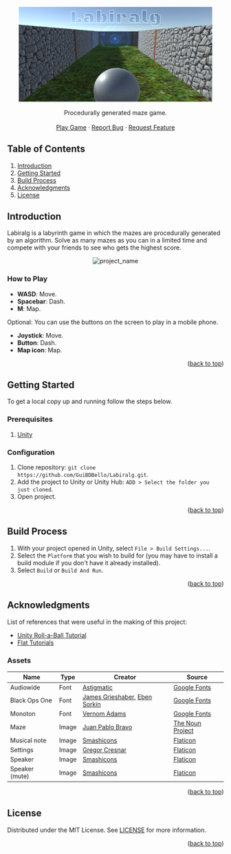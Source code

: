 <a name="readme-top"></a>

<p align="center">
  <a href="https://github.com/GuiBDBello/Labiralg">
    <img alt="project_name" title="project_name" src="images/logo.png" width="450">
  </a>
</p>

<p align="center">
  Procedurally generated maze game.
  <br />
  <br />
  <a href="https://guibdbello.itch.io/labiralg">Play Game</a>
  ·
  <a href="https://github.com/GuiBDBello/Labiralg/issues/new?labels=bug&template=bug-report---.md">Report Bug</a>
  ·
  <a href="https://github.com/GuiBDBello/Labiralg/issues/new?labels=enhancement&template=feature-request---.md">Request Feature</a>
</p>

## Table of Contents

<ol>
  <li><a href="#introduction">Introduction</a></li>
  <li><a href="#getting-started">Getting Started</a></li>
  <li><a href="#build-process">Build Process</a></li>
  <li><a href="#acknowledgments">Acknowledgments</a></li>
  <li><a href="#license">License</a></li>
</ol>

## Introduction

Labiralg is a labyrinth game in which the mazes are procedurally generated by an algorithm. Solve as many mazes as you can in a limited time and compete with your friends to see who gets the highest score.

<p align="center">
  <img alt="project_name" title="project_name" src="images/game.gif">
</p>

### How to Play

- **WASD**: Move.
- **Spacebar**: Dash.
- **M**: Map.

Optional: You can use the buttons on the screen to play in a mobile phone.

- **Joystick**: Move.
- **Button**: Dash.
- **Map icon**: Map.

<p align="right">(<a href="#readme-top">back to top</a>)</p>

## Getting Started

To get a local copy up and running follow the steps below.

### Prerequisites

1. [Unity](https://unity.com/download)

### Configuration

1. Clone repository: `git clone https://github.com/GuiBDBello/Labiralg.git`.
1. Add the project to Unity or Unity Hub: `ADD > Select the folder you just cloned`.
1. Open project.

<p align="right">(<a href="#readme-top">back to top</a>)</p>

## Build Process

1. With your project opened in Unity, select `File > Build Settings...`.
1. Select the `Platform` that you wish to build for (you may have to install a build module if you don't have it already installed).
1. Select `Build` or `Build And Run`.

<p align="right">(<a href="#readme-top">back to top</a>)</p>

## Acknowledgments

List of references that were useful in the making of this project:

* [Unity Roll-a-Ball Tutorial](https://learn.unity.com/project/roll-a-ball)
* [Flat Tutorials](http://flattutorials.blogspot.com/2015/02/lets-create-perfect-maze-generator.html#more)

### Assets

| Name | Type | Creator | Source |
| --- | --- | --- | --- |
| Audiowide | Font | [Astigmatic](https://fonts.google.com/?query=Astigmatic) | [Google Fonts](https://fonts.google.com/specimen/Audiowide) |
| Black Ops One | Font | [James Grieshaber](https://fonts.google.com/?query=James+Grieshaber), [Eben Sorkin](https://fonts.google.com/?query=Eben+Sorkin) | [Google Fonts](https://fonts.google.com/specimen/Black+Ops+One) |
| Monoton | Font | [Vernom Adams](https://fonts.google.com/?query=Vernon+Adams) | [Google Fonts](https://fonts.google.com/specimen/Monoton) |
| Maze | Image | [Juan Pablo Bravo](https://thenounproject.com/creator/bravo/) | [The Noun Project](https://thenounproject.com/bravo/collection/maze-labyrinth/?i=1001588#)
| Musical note | Image | [Smashicons](https://www.flaticon.com/authors/smashicons) | [Flaticon](https://www.flaticon.com/free-icon/musical-note_126493) |
| Settings | Image | [Gregor Cresnar](https://www.flaticon.com/authors/gregor-cresnar) | [Flaticon](https://www.flaticon.com/free-icon/settings_126472) |
| Speaker | Image | [Smashicons](https://www.flaticon.com/authors/smashicons) | [Flaticon](https://www.flaticon.com/free-icon/speaker_149140) |
| Speaker (mute) | Image | [Smashicons](https://www.flaticon.com/authors/smashicons) | [Flaticon](https://www.flaticon.com/free-icon/speaker_149144) |

<p align="right">(<a href="#readme-top">back to top</a>)</p>

## License

Distributed under the MIT License. See [LICENSE](./LICENSE) for more information.

<p align="right">(<a href="#readme-top">back to top</a>)</p>
